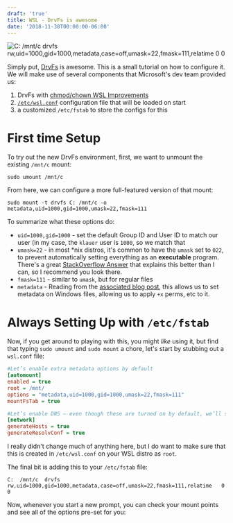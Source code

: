 ```yaml
---
draft: 'true'
title: WSL - DrvFs is awesome
date: '2018-11-30T00:00:00-06:00'
---
```

![C:  /mnt/c  drvfs   rw,uid=1000,gid=1000,metadata,case=off,umask=22,fmask=111,relatime   0   0](/img/uploads/2018-11-09-18_51_48-select-klauer-klauerxps__home_klauer.png)

Simply put, [DrvFs](https://blogs.msdn.microsoft.com/commandline/2018/01/12/chmod-chown-wsl-improvements/) is awesome.  This is a small tutorial on how to configure it.  We will make use of several components that Microsoft's dev team provided us:

1. DrvFs with [chmod/chown WSL Improvements](https://blogs.msdn.microsoft.com/commandline/2018/01/12/chmod-chown-wsl-improvements/)
2. [`/etc/wsl.conf`](https://blogs.msdn.microsoft.com/commandline/2018/02/07/automatically-configuring-wsl/) configuration file that will be loaded on start
3. a customized `/etc/fstab` to store the configs for this

# First time Setup

To try out the new DrvFs environment, first, we want to unmount the existing `/mnt/c` mount:

```
sudo umount /mnt/c
```

From here, we can configure a more full-featured version of that mount:

```
sudo mount -t drvfs C: /mnt/c -o metadata,uid=1000,gid=1000,umask=22,fmask=111
```

To summarize what these options do:

* `uid=1000,gid=1000` - set the default Group ID and User ID to match our user (in my case, the `klauer` user is `1000`, so we match that
* `umask=22` - in most *nix distros, it's common to have the `umask` set to `022`, to prevent automatically setting everything as an **executable** program.  There's a great [StackOverflow Answer](https://askubuntu.com/questions/44542/what-is-umask-and-how-does-it-work#44548) that explains this better than I can, so I recommend you look there.
* `fmask=111` - similar to `umask`, but for regular files
* `metadata` - Reading from the [associated blog post](https://blogs.msdn.microsoft.com/commandline/2018/01/12/chmod-chown-wsl-improvements/), this allows us to set metadata on Windows files, allowing us to apply `+x` perms, etc to it.

# Always Setting Up with `/etc/fstab`

Now, if you get around to playing with this, you might _like_ using it, but find that typing `sudo umount` and `sudo mount` a chore, let's start by stubbing out a `wsl.conf` file:

```ini
#Let’s enable extra metadata options by default
[automount]
enabled = true
root = /mnt/
options = "metadata,uid=1000,gid=1000,umask=22,fmask=111"
mountFsTab = true

#Let’s enable DNS – even though these are turned on by default, we’ll specify here just to be explicit.
[network]
generateHosts = true
generateResolvConf = true
```

I really didn't change much of anything here, but I do want to make sure that this is created in `/etc/wsl.conf` on your WSL distro as `root`.

The final bit is adding this to your `/etc/fstab` file:

```
C:  /mnt/c  drvfs   rw,uid=1000,gid=1000,metadata,case=off,umask=22,fmask=111,relatime   0   0
```

Now, whenever you start a new prompt, you can check your mount points and see all of the options pre-set for you:
